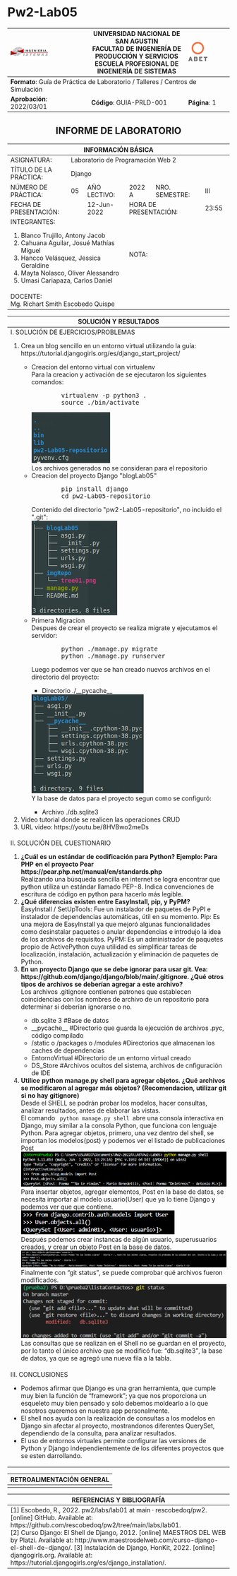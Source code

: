 # Pw2-Lab05
<table>
    <theader>
        <tr>
            <td><img src="https://github.com/rescobedoq/pw2/blob/main/epis.png?raw=true" alt="EPIS" style="width:50%; height:auto"/></td>
            <th>
                <span style="font-weight:bold;">UNIVERSIDAD NACIONAL DE SAN AGUSTIN</span><br />
                <span style="font-weight:bold;">FACULTAD DE INGENIERÍA DE PRODUCCIÓN Y SERVICIOS</span><br />
                <span style="font-weight:bold;">ESCUELA PROFESIONAL DE INGENIERÍA DE SISTEMAS</span>
            </th>
            <td><img src="https://github.com/rescobedoq/pw2/blob/main/abet.png?raw=true" alt="ABET" style="width:50%; height:auto"/></td>
        </tr>
    </theader>
    <tbody>
        <tr><td colspan="3"><span style="font-weight:bold;">Formato</span>: Guía de Práctica de Laboratorio / Talleres / Centros de Simulación</td></tr>
        <tr><td><span style="font-weight:bold;">Aprobación</span>:  2022/03/01</td><td><span style="font-weight:bold;">Código</span>: GUIA-PRLD-001</td><td><span style="font-weight:bold;">Página</span>: 1</td></tr>
    </tbody>
</table>
</div>
<div align="center">
    <span style="font-weight:bold;"><h2>INFORME DE LABORATORIO</h2></span>
</div>


<table>
<theader>
    <tr><th colspan="6" style="width:50%; height:auto; text-align:center">INFORMACIÓN BÁSICA</th></tr>
</theader>
<tbody>
    <tr>
        <td>ASIGNATURA:</td><td colspan="5">Laboratorio de Programación Web 2</td>
    </tr>
    <tr>
        <td>TÍTULO DE LA PRÁCTICA:</td><td colspan="5">Django</td>
    </tr>
    <tr>
        <td>NÚMERO DE PRÁCTICA:</td><td>05</td><td>AÑO LECTIVO:</td><td>2022 A</td><td>NRO. SEMESTRE:</td><td>III</td>
    </tr>
    <tr>
        <td colspan="2">FECHA DE PRESENTACIÓN:</td><td>12-Jun-2022</td><td colspan="2">HORA DE PRESENTACIÓN:</td><td>23:55</td>
    </tr>
    <tr>
        <td colspan="3">INTEGRANTES:
        <ol>
        <li>Blanco Trujillo, Antony Jacob</li>
        <li>Cahuana Aguilar, Josué Mathías Miguel</li>
        <li>Hancco Velásquez, Jessica Geraldine</li>
        <li>Mayta Nolasco, Oliver Alessandro</li>
        <li>Umasi Cariapaza, Carlos Daniel</li>
        </ol>
        </td>
        <td colspan="2"> NOTA:</td>
        <td>     </td>
    </tr>
    <tr>
        <td colspan="6">DOCENTE:<br>
        Mg. Richart Smith Escobedo Quispe
        </td>
    </tr>
</tdbody>
</table>

<table>
    <theader>
        <tr>
            <th style="text-align:center">SOLUCIÓN Y RESULTADOS</th>
        </tr>
    </theader>
    <tbody>
        <tr>
            <td>
            I. SOLUCIÓN DE EJERCICIOS/PROBLEMAS<br>
            <ol>
                <li>Crea un blog sencillo en un entorno virtual utilizando la guía: https://tutorial.djangogirls.org/es/django_start_project/</li>
                    <ul>
                        <li>Creacion del entorno virtual con virtualenv</li>
                        Para la creacion y activación de se ejecutaron los siguientes comandos:
                        <pre>
        virtualenv -p python3 .
        source ./bin/activate</pre>
                        <img src="./imgRepo/tree01.png"><br>
                        Los archivos generados no se consideran para el repositorio
                        <li>Creacion del proyecto Django "blogLab05"</li>
                        <pre>
        pip install django
        cd pw2-Lab05-repositorio</pre>
                        Contenido del directorio "pw2-Lab05-repositorio", no incluido el ".git":<br>
                        <img src="./imgRepo/tree02.png"><br>
                        <li>Primera Migracion</li>
                        Despues de crear el proyecto se realiza migrate y ejecutamos el servidor:
                        <pre>
        python ./manage.py migrate
        python ./manage.py runserver</pre>
                        Luego podemos ver que se han creado nuevos archivos en el directorio del proyecto:<br>
                        <ul>
                            <li>Directorio ./__pycache__</li>
                        </ul>
                        <img src="./imgRepo/tree03.png"><br>
                        Y la base de datos para el proyecto segun como se configuró:
                        <ul>
                            <li>Archivo ./db.sqlite3</li>
                        </ul>
                    </ul>
                <li>Video tutorial donde se realicen las operaciones CRUD</li>
                <li>URL video: <a>https://youtu.be/8HVBwo2meDs</a></li>
            </ol>
            </td>
        </tr>
        <tr>
            <td>
            II. SOLUCIÓN DEL CUESTIONARIO<br>
            <ol>
                <li><b>¿Cuál es un estándar de codificación para Python? Ejemplo: Para PHP en el proyecto Pear https://pear.php.net/manual/en/standards.php</b></li>
                Realizando una búsqueda sencilla en internet se logra encontrar que python utiliza un estándar llamado PEP-8. Indica convenciones de escritura de código en python para hacerlo más legible.
                <li><b>¿Qué diferencias existen entre EasyInstall, pip, y PyPM?</b></li>
                EasyInstall / SetUpTools: Fue un instalador de paquetes de PyPI e instalador de dependencias automáticas, útil en su momento.
Pip: Es una mejora de EasyInstall ya que mejoró algunas funcionalidades como desinstalar paquetes o anular dependencias e introdujo la idea de los archivos de requisitos.
PyPM: Es un administrador de paquetes propio de ActivePython cuya utilidad es simplificar tareas de localización, instalación, actualización y eliminación de paquetes de Python.
                <li><b>En un proyecto Django que se debe ignorar para usar git. Vea: https://github.com/django/django/blob/main/.gitignore. 
¿Qué otros tipos de archivos se deberían agregar a este archivo?</b></li>
                Los archivos .gitignore contienen patrones que establecen coincidencias con los nombres de archivo de un repositorio para determinar si deberían ignorarse o no.
                <ul>
                    <li>db.sqlite 3 #Base de datos</li>
                    <li>__pycache__  #Directorio que guarda la ejecución de archivos .pyc, código compilado</li>
                    <li>/static o /packages o /modules #Directorios que almacenan los caches de dependencias</li>
                    <li>EntornoVirtual #Directorio de un entorno virtual creado</li>
                    <li>DS_Store #Archivos ocultos del sistema, archivos de cnfiguración de IDE</li>
                </ul>    
                <li><b>Utilice python manage.py shell para agregar objetos. ¿Qué archivos se modificaron al agregar más objetos? (Recomendacion, utilizar git si no hay gitignore)</b></li>
                Desde el SHELL se podrán probar los modelos, hacer consultas, analizar resultados, antes de elaborar las vistas.<br>
                El comando <code> python manage.py shell </code>abre una consola interactiva en Django, muy similar a la consola Python, que funciona con lenguaje Python.
                Para agregar objetos, primero, una vez dentro del shell, se importan los modelos(post) y podemos ver el listado de publicaciones Post<br><img src="./imgRepo/codShell1.png"><br>
                Para insertar objetos, agregar elementos, Post en la base de datos, se necesita importar al modelo usuario(User) que ya lo tiene Django y podemos ver que que contiene.<br><img src="./imgRepo/codShell2.png"><br>
                Después podemos crear instancas de algún usuario, superusuarios creados, y crear un objeto Post en la base de datos.
                <br><img src="./imgRepo/codShell3.png"><br>
                Finalmente con “git status”, se puede comprobar qué archivos fueron modificados.
                <br><img src="./imgRepo/codShell4.png"><br>
                Las consultas que se realizan en el Shell no se guardan en el proyecto, por lo tanto el único archivo que se modificó fue: “db.sqlite3”, la base de datos, ya que se agregó una nueva fila a la tabla.
            </ol>
            </td>
        </tr>
        <tr>
            <td>
            III. CONCLUSIONES<br>
            <ul>
                <li>Podemos afirmar que Django es una gran herramienta, que cumple muy bien la función de “framework”; ya que nos proporciona un esqueleto muy bien pensado y solo debemos moldearlo a lo que nosotros queremos en nuestra app personalmente.</li>
                <li>El shell nos ayuda con la realización de consultas a los modelos en Django sin afectar al proyecto, mostrandonos diferentes QuerySet, dependiendo de la consulta, para analizar resultados.</li>
                <li>El uso de entornos virtuales permite configurar las versiones de Python y Django independientemente de los diferentes proyectos que se esten darrollando.</li>
            </ul>
            </td>
        </tr>
    </tbody>
</table>

<table>
    <theader>
        <tr>
            <th style="text-align:center">RETROALIMENTACIÓN GENERAL</th>
        </tr>
    </theader>
    <tbody>
        <tr>
            <td>
            </td>
        </tr>
    </tbody>
</table>

<table>
    <theader>
        <tr>
            <th style="text-align:center">REFERENCIAS Y BIBLIOGRAFÍA</th>
        </tr>
    </theader>
    <tbody>
        <tr>
            <td>
                [1] Escobedo, R., 2022. pw2/labs/lab01 at main · rescobedoq/pw2. [online] GitHub. Available at: https://github.com/rescobedoq/pw2/tree/main/labs/lab01.<br>
                [2] Curso Django: El Shell de Django, 2012. [online] MAESTROS DEL WEB by Platzi. Available at: http://www.maestrosdelweb.com/curso-django-el-shell-de-django/.
                [3] Instalación de Django, HonKit, 2022. [online] djangogirls.org. Available at: https://tutorial.djangogirls.org/es/django_installation/.
            </td>
        </tr>
    </tbody>
</table>
